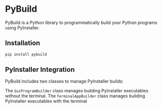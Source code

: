 
# PyBuild


PyBuild is a Python library to programmatically build your Python programs using PyInstaller.


## Installation


```bash
pip install pybuild
```


## PyInstaller Integration


PyBuild includes two classes to manage PyInstaller builds:

The `GuiProgramBuilder` class manages building PyInstaller executables without the terminal.
The `TerminalAppBuilder` class manages building PyInstaller executables with the terminal
